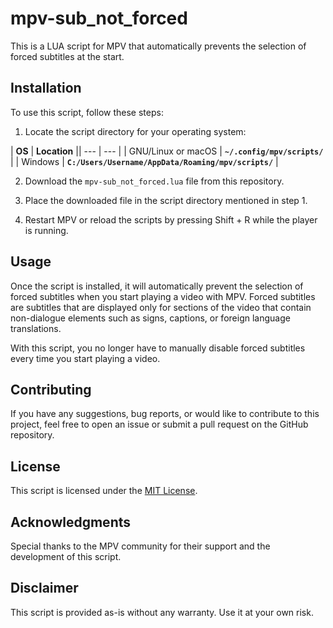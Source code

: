 # mpv-sub_not_forced
This is a LUA script for MPV that automatically prevents the selection of forced subtitles at the start.

## Installation
To use this script, follow these steps:

1. Locate the script directory for your operating system:

| **OS** | **Location** || --- | --- |
| GNU/Linux or macOS | **`~/.config/mpv/scripts/`** |
| Windows | **`C:/Users/Username/AppData/Roaming/mpv/scripts/`** |

2. Download the `mpv-sub_not_forced.lua` file from this repository.

3. Place the downloaded file in the script directory mentioned in step 1.

4. Restart MPV or reload the scripts by pressing Shift + R while the player is running.

## Usage
Once the script is installed, it will automatically prevent the selection of forced subtitles when you start playing a video with MPV. Forced subtitles are subtitles that are displayed only for sections of the video that contain non-dialogue elements such as signs, captions, or foreign language translations.

With this script, you no longer have to manually disable forced subtitles every time you start playing a video.

## Contributing
If you have any suggestions, bug reports, or would like to contribute to this project, feel free to open an issue or submit a pull request on the GitHub repository.

## License
This script is licensed under the [MIT License](https://github.com/pzim-devdata/mpv-sub_not_forced/blob/main/LICENSE).

## Acknowledgments
Special thanks to the MPV community for their support and the development of this script.

## Disclaimer
This script is provided as-is without any warranty. Use it at your own risk.
